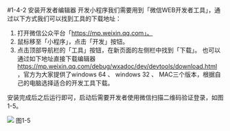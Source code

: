 #1-4-2 安装开发者编辑器
开发小程序我们需要用到「微信WEB开发者工具」，通过以下方式我们可以找到工具的下载地址：
1. 打开微信公众平台「https://mp.weixin.qq.com」。
2. 鼠标移至「小程序」，点击「开发」按钮。
3. 点击顶部导航栏的「工具」按钮，在新页面的左侧栏中找到「下载」。
也可以通过如下地址直接下载编辑器 https://mp.weixin.qq.com/debug/wxadoc/dev/devtools/download.html ，官方为大家提供了windows 64 、 windows 32 、 MAC三个版本，根据自己的电脑选择适合的开发工具下载。

安装完成后之后运行即可，启动后需要开发者使用微信扫描二维码验证登录，如图1-5。

![](/assets/图1-5.png)
图1-5